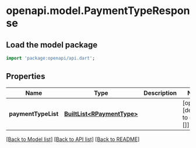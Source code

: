 # openapi.model.PaymentTypeResponse

## Load the model package
```dart
import 'package:openapi/api.dart';
```

## Properties
Name | Type | Description | Notes
------------ | ------------- | ------------- | -------------
**paymentTypeList** | [**BuiltList&lt;RPaymentType&gt;**](RPaymentType.md) |  | [optional] [default to const []]

[[Back to Model list]](../README.md#documentation-for-models) [[Back to API list]](../README.md#documentation-for-api-endpoints) [[Back to README]](../README.md)


